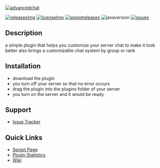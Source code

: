 [advancedchat]: https://i.imgur.com/FRwd5wz.png
[spigot]: https://www.spigotmc.org/resources/83889/
[releases]: https://github.com/jonagamerpro1234/AdvancedChat/releases/latest
[releasesImg]: https://img.shields.io/github/v/release/jonagamerpro1234/AdvancedChat.svg?include_prereleases&label=git-releases&style=flat-square
[license]: https://github.com/jonagamerpro1234/AdvancedChat/blob/master/LICENSE
[licenseImg]: https://img.shields.io/github/license/jonagamerpro1234/AdvancedChat.svg?style=flat-square
[spigotreleases]: https://img.shields.io/spiget/version/83889?color=green&label=releases-spigot&style=flat-square
[issues]: https://img.shields.io/github/issues/jonagamerpro1234/AdvancedChat.svg?color=yellow&style=flat-square
[javaversion]: https://img.shields.io/badge/Java-8%2B-red?style=flat-square
[issueslink]: https://github.com/jonagamerpro1234/AdvancedChat/issues

[![advancedchat]][spigot]

[![releasesImg]][releases] [![licenseImg]][license] [![spigotreleases]][spigot] ![javaversion] [![issues]][issueslink]

## Description
a simple plugin that helps you customize your server chat to make it look better also brings a customizable chat system by group or rank

## Installation
* download the plugin
* you turn off your server so that no error occurs
* drag the plugin into the plugins folder of your server
* you turn on the server and it would be ready

## Support
* [Issue Tracker](https://github.com/jonagamerpro1234/AdvancedChat/issues)

## Quick Links
* [Spigot Page][spigot]
* [Plugin Statistics](https://bstats.org/plugin/bukkit/AdvancedChat/8826)
* [Wiki](https://github.com/jonagamerpro1234/AdvancedChat/wiki)
